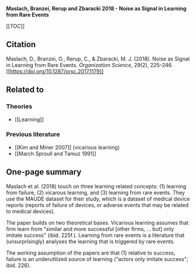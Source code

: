 **Maslach, Branzei, Rerup and Zbaracki 2018 - Noise as Signal in Learning from Rare Events**

[[_TOC_]]

## Citation
Maslach, D., Branzei, O., Rerup, C., & Zbaracki, M. J. (2018). Noise as Signal in Learning from Rare Events. *Organization Science*, 29(2), 225–246. [[https://doi.org/10.1287/orsc.2017.1179]]

## Related to

### Theories
* [[Learning]]

### Previous literature
* [[Kim and Miner 2007]] (vicarious learning)
* [[March Sproull and Tamuz 1991]]

## One-page summary
Maslach et al. (2018) touch on three learning related concepts: (1) learning from failure, (2) vicarous learning, and (3) learning from rare events. They use the MAUDE dataset for their study, which is a dataset of medical device reports (reports of failure of devices, or adverse events that may be related to medical devices).

The paper builds on two theoretical bases. Vicarious learning assumes that firm learn from "similar and more successful [other firms, ... but] only imitate success" (ibid. 225f.). Learning from rare events is a literature that (unsurprisingly) analyses the learning that is triggered by rare events.

The working assumption of the papers are that (1) relative to success, failure is an underutilized source of learning ("actors only imitate success"; ibid. 226).